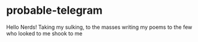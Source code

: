# probable-telegram

Hello Nerds!
Taking my sulking, to the masses
writing my poems to the few
who looked to me
shook to me